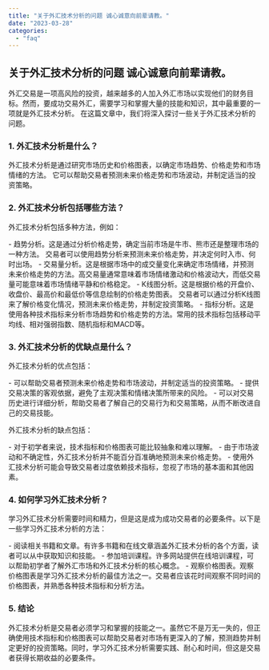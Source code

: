 ```yaml
---
title: "关于外汇技术分析的问题 诚心诚意向前辈请教。"
date: "2023-03-28"
categories: 
  - "faq"
---
```


## 关于外汇技术分析的问题 诚心诚意向前辈请教。

外汇交易是一项高风险的投资，越来越多的人加入外汇市场以实现他们的财务目标。然而，要成功交易外汇，需要学习和掌握大量的技能和知识，其中最重要的一项就是外汇技术分析。 在这篇文章中，我们将深入探讨一些关于外汇技术分析的问题。

### 1\. 外汇技术分析是什么？

外汇技术分析是通过研究市场历史和价格图表，以确定市场趋势、价格走势和市场情绪的方法。 它可以帮助交易者预测未来价格走势和市场波动，并制定适当的投资策略。

### 2\. 外汇技术分析包括哪些方法？

外汇技术分析包括多种方法，例如：

\- 趋势分析。这是通过分析价格走势，确定当前市场是牛市、熊市还是整理市场的一种方法。 交易者可以使用趋势分析来预测未来价格走势，并决定何时入市、何时出场。 - 交易量分析。这是根据市场中的成交量变化来确定市场情绪，并预测未来价格走势的方法。高交易量通常意味着市场情绪激动和价格波动大，而低交易量可能意味着市场情绪平静和价格稳定。 - K线图分析。这是根据价格的开盘价、收盘价、最高价和最低价等信息绘制的价格走势图表。 交易者可以通过分析K线图来了解价格变化情况，预测未来价格走势，并制定投资策略。 - 指标分析。这是使用各种技术指标来分析市场趋势和价格走势的方法。常用的技术指标包括移动平均线、相对强弱指数、随机指标和MACD等。

### 3\. 外汇技术分析的优缺点是什么？

外汇技术分析的优点包括：

\- 可以帮助交易者预测未来价格走势和市场波动，并制定适当的投资策略。 - 提供交易决策的客观依据，避免了主观决策和情绪决策所带来的风险。 - 可以对交易历史进行详细分析，帮助交易者了解自己的交易行为和交易策略，从而不断改进自己的交易技能。

外汇技术分析的缺点包括：

\- 对于初学者来说，技术指标和价格图表可能比较抽象和难以理解。 - 由于市场波动和不确定性，外汇技术分析并不能百分百准确地预测未来价格走势。 - 使用外汇技术分析可能会导致交易者过度依赖技术指标，忽视了市场的基本面和其他因素。

### 4\. 如何学习外汇技术分析？

学习外汇技术分析需要时间和精力，但是这是成为成功交易者的必要条件。以下是一些学习外汇技术分析的方法：

\- 阅读相关书籍和文章。有许多书籍和在线文章涵盖外汇技术分析的各个方面，读者可以从中获取知识和技能。 - 参加培训课程。许多网站提供在线培训课程，可以帮助初学者了解外汇市场和外汇技术分析的核心概念。 - 观察价格图表。观察价格图表是学习外汇技术分析的最佳方法之一。交易者应该花时间观察不同时间的价格图表，并熟悉各种技术指标和分析方法。

### 5\. 结论

外汇技术分析是交易者必须学习和掌握的技能之一。虽然它不是万无一失的，但正确使用技术指标和价格图表可以帮助交易者对市场有更深入的了解，预测趋势并制定更好的投资策略。同时，学习外汇技术分析需要实践、耐心和时间，但这是交易者获得长期收益的必要条件。
